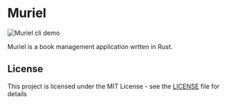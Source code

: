# Muriel

![Muriel cli demo](https://user-images.githubusercontent.com/6410412/68081478-e936ce80-fe51-11e9-87a7-84a20743bce2.gif)

Muriel is a book management application wrtten in Rust.

## License

This project is licensed under the MIT License - see the [LICENSE](LICENSE) file for details
